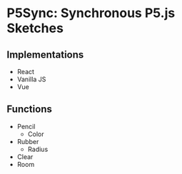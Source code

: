 # P5Sync: Synchronous P5.js Sketches

## Implementations

- React
- Vanilla JS
- Vue

## Functions

- Pencil
  - Color
- Rubber
  - Radius
- Clear
- Room
